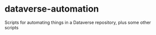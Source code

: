 # dataverse-automation
Scripts for automating things in a Dataverse repository, plus some other scripts
